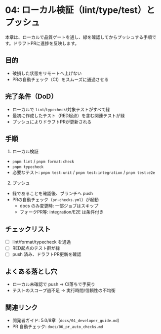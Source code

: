# 04: ローカル検証（lint/type/test）とプッシュ

本章は、ローカルで品質ゲートを通し、緑を確認してからプッシュする手順です。ドラフトPRに進捗を反映します。

## 目的
- 破損した状態をリモートへ上げない
- PRの自動チェック（CI）をスムーズに通過させる

## 完了条件（DoD）
- ローカルで `lint`/`typecheck`/対象テストがすべて緑
- 最初に作成したテスト（RED起点）を含む関連テストが緑
- プッシュによりドラフトPRが更新される

## 手順
1) ローカル検証
- `pnpm lint` / `pnpm format:check`
- `pnpm typecheck`
- 必要なテスト: `pnpm test:unit` / `pnpm test:integration` / `pnpm test:e2e`

2) プッシュ
- 緑であることを確認後、ブランチへ push
- PRの自動チェック（`pr-checks.yml`）が起動
  - docs のみ変更時: 一部ジョブはスキップ
  - フォークPR等: integration/E2E は条件付き

## チェックリスト
- [ ] lint/format/typecheck を通過
- [ ] RED起点のテスト群が緑
- [ ] push 済み、ドラフトPR更新を確認

## よくある落とし穴
- ローカル未確認で push → CI落ちで手戻り
- テストのスコープ過不足 → 実行時間/信頼性の不均衡

## 関連リンク
- 開発者ガイド: 5.0/8章（`docs/04_developer_guide.md`）
- PR 自動チェック: `docs/06_pr_auto_checks.md`
